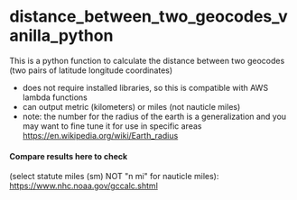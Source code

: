 # distance_between_two_geocodes_vanilla_python

This is a python function to calculate the distance between two geocodes (two pairs of latitude longitude coordinates) 
- does not require installed libraries, so this is compatible with AWS lambda functions
- can output metric (kilometers) or miles (not nauticle miles)
- note: the number for the radius of the earth is a generalization and you may want to fine tune it for use in specific areas https://en.wikipedia.org/wiki/Earth_radius


#### Compare results here to check 
(select statute miles (sm) NOT "n mi" for nauticle miles):
https://www.nhc.noaa.gov/gccalc.shtml
